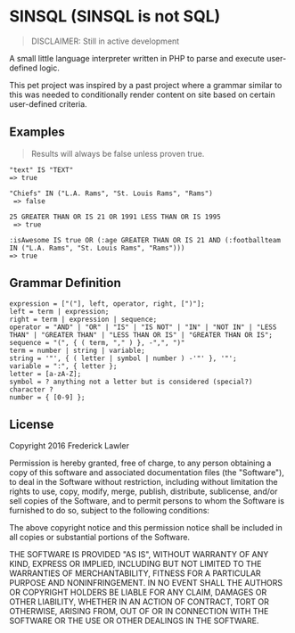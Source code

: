 # SINSQL (SINSQL is not SQL)

> DISCLAIMER: Still in active development

A small little language interpreter written in PHP to parse and execute user-defined logic.

This pet project was inspired by a past project where a grammar similar to this was needed to conditionally render content on site based on certain user-defined criteria.

## Examples

>Results will always be false unless proven true.

```
"text" IS "TEXT"
=> true
```
```
"Chiefs" IN ("L.A. Rams", "St. Louis Rams", "Rams")
 => false
``` 
```
25 GREATER THAN OR IS 21 OR 1991 LESS THAN OR IS 1995
 => true
```
 ```
 :isAwesome IS true OR (:age GREATER THAN OR IS 21 AND (:footballteam IN ("L.A. Rams", "St. Louis Rams", "Rams")))
 => true
 ``` 

## Grammar Definition
```
expression = ["("], left, operator, right, [")"];
left = term | expression;
right = term | expression | sequence;
operator = "AND" | "OR" | "IS" | "IS NOT" | "IN" | "NOT IN" | "LESS THAN" | "GREATER THAN" | "LESS THAN OR IS" | "GREATER THAN OR IS";
sequence = "(", { ( term, "," ) }, -",", ")"
term = number | string | variable;
string = '"', { ( letter | symbol | number ) -'"' }, '"';
variable = ":", { letter };
letter = [a-zA-Z];
symbol = ? anything not a letter but is considered (special?) character ?
number = { [0-9] };
```

## License
Copyright 2016 Frederick Lawler

Permission is hereby granted, free of charge, to any person obtaining a copy of this software and associated documentation files (the "Software"), to deal in the Software without restriction, including without limitation the rights to use, copy, modify, merge, publish, distribute, sublicense, and/or sell copies of the Software, and to permit persons to whom the Software is furnished to do so, subject to the following conditions:

The above copyright notice and this permission notice shall be included in all copies or substantial portions of the Software.

THE SOFTWARE IS PROVIDED "AS IS", WITHOUT WARRANTY OF ANY KIND, EXPRESS OR IMPLIED, INCLUDING BUT NOT LIMITED TO THE WARRANTIES OF MERCHANTABILITY, FITNESS FOR A PARTICULAR PURPOSE AND NONINFRINGEMENT. IN NO EVENT SHALL THE AUTHORS OR COPYRIGHT HOLDERS BE LIABLE FOR ANY CLAIM, DAMAGES OR OTHER LIABILITY, WHETHER IN AN ACTION OF CONTRACT, TORT OR OTHERWISE, ARISING FROM, OUT OF OR IN CONNECTION WITH THE SOFTWARE OR THE USE OR OTHER DEALINGS IN THE SOFTWARE.